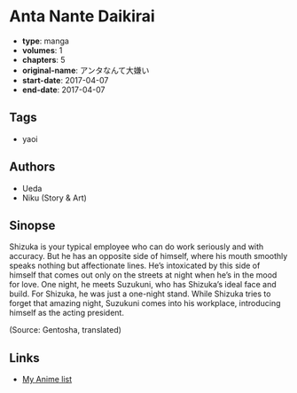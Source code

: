 # Anta Nante Daikirai

-   **type**: manga
-   **volumes**: 1
-   **chapters**: 5
-   **original-name**: アンタなんて大嫌い
-   **start-date**: 2017-04-07
-   **end-date**: 2017-04-07

## Tags

-   yaoi

## Authors

-   Ueda
-   Niku (Story & Art)

## Sinopse

Shizuka is your typical employee who can do work seriously and with accuracy. But he has an opposite side of himself, where his mouth smoothly speaks nothing but affectionate lines. He’s intoxicated by this side of himself that comes out only on the streets at night when he’s in the mood for love. One night, he meets Suzukuni, who has Shizuka’s ideal face and build. For Shizuka, he was just a one-night stand. While Shizuka tries to forget that amazing night, Suzukuni comes into his workplace, introducing himself as the acting president.

(Source: Gentosha, translated)

## Links

-   [My Anime list](https://myanimelist.net/manga/117781/Anta_Nante_Daikirai)
